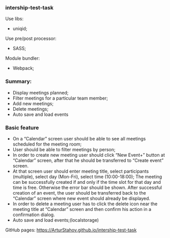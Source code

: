 ### intership-test-task

Use libs:

- uniqid;

Use pre/post processor:

- SASS;

Module bundler:

- Webpack;

### Summary:

- Display meetings planned;
- Filter meetings for a particular team member;
- Add new meetings;
- Delete meetings;
- Auto save and load events

### Basic feature

- On a “Calendar” screen user should be able to see all meetings scheduled for
  the meeting room;
- User should be able to filter meetings by person;
- In order to create new meeting user should click “New Event+” button at
  “Calendar” screen, after that he should be transferred to “Create event”
  screen.
- At that screen user should enter meeting title, select participants
  (multiple), select day (Mon-Fri), select time (10:00-18:00); The meeting can
  be successfully created if and only if the time slot for that day and time is
  free. Otherwise the error bar should be shown. After successful creation of an
  event, the user should be transferred back to the “Calendar” screen where new
  event should already be displayed.
- In order to delete a meeting user has to click the delete icon near the
  meeting title at “Calendar” screen and then confirm his action in a
  confirmation dialog.
- Auto save and load events;(localstorage)

GitHub pages: https://ArturStahov.github.io/intership-test-task
